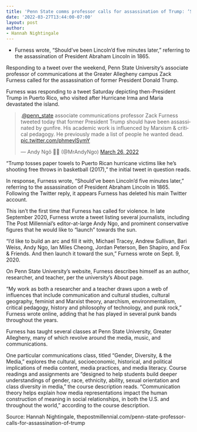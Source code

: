 ```yaml
---
title: 'Penn State comms professor calls for assassination of Trump: ‘Should’ve been Lincoln’d’'
date: '2022-03-27T13:44:00-07:00'
layout: post
author:
- Hannah Nightingale
---
```


- Furness wrote, “Should’ve been Lincoln’d five minutes later,” referring to the assassination of President Abraham Lincoln in 1865.

Responding to a tweet over the weekend, Penn State University’s associate professor of communications at the Greater Allegheny campus Zack Furness called for the assassination of former President Donald Trump.

Furness was responding to a tweet Saturday depicting then-President Trump in Puerto Rico, who visited after Hurricane Irma and Maria devastated the island.

<blockquote class="twitter-tweet"><p lang="en" dir="ltr">.<a href="https://twitter.com/penn_state?ref_src=twsrc%5Etfw">@penn_state</a> associate communications professor Zack Furness tweeted today that former President Trump should have been assassinated by gunfire. His academic work is influenced by Marxism &amp; critical pedagogy. He previously made a list of people he wanted dead. <a href="https://t.co/phmevlSymY">pic.twitter.com/phmevlSymY</a></p>&mdash; Andy Ngô 🏳️‍🌈 (@MrAndyNgo) <a href="https://twitter.com/MrAndyNgo/status/1507832616006860802?ref_src=twsrc%5Etfw">March 26, 2022</a></blockquote> <script async src="https://platform.twitter.com/widgets.js" charset="utf-8"></script>

“Trump tosses paper towels to Puerto Rican hurricane victims like he’s shooting free throws in basketball (2017),” the initial tweet in question reads.

In response, Furness wrote, “Should’ve been Lincoln’d five minutes later,” referring to the assassination of President Abraham Lincoln in 1865. Following the Twitter reply, it appears Furness has deleted his main Twitter account.

This isn’t the first time that Furness has called for violence.
In late September 2020, Furness wrote a tweet listing several journalists, including The Post Millennial’s editor-at-large Andy Ngo, and prominent conservative figures that he would like to “launch” towards the sun.

“I’d like to build an arc and fill it with, Michael Tracey, Andrew Sullivan, Bari Weiss, Andy Ngo, Ian Miles Cheong, Jordan Peterson, Ben Shapiro, and Fox &amp; Friends. And then launch it toward the sun,” Furness wrote on Sept. 9, 2020.

On Penn State University’s website, Furness describes himself as an author, researcher, and teacher, per the university’s About page.

“My work as both a researcher and a teacher draws upon a web of influences that include communication and cultural studies, cultural geography, feminist and Marxist theory, anarchism, environmentalism, critical pedagogy, history and philosophy of technology, and punk rock,” Furness wrote online, adding that he has played in several punk bands throughout the years.

Furness has taught several classes at Penn State University, Greater Allegheny, many of which revolve around the media, music, and communications.

One particular communications class, titled “Gender, Diversity, &amp; the Media,” explores the cultural, socioeconomic, historical, and political implications of media content, media practices, and media literacy. Course readings and assignments are “designed to help students build deeper understandings of gender, race, ethnicity, ability, sexual orientation and class diversity in media,” the course description reads. “Communication theory helps explain how media representations impact the human construction of meaning in social relationships, in both the U.S. and throughout the world,” according to the course description.

Source: Hannah Nightingale, thepostmillennial.com/penn-state-professor-calls-for-assassination-of-trump
